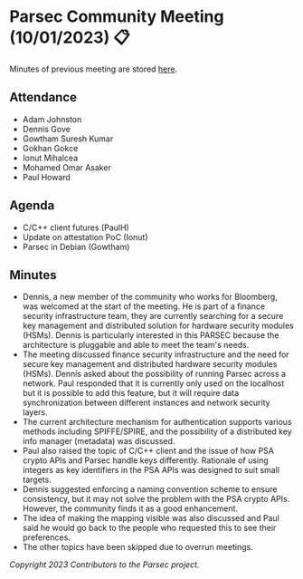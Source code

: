 # Parsec Community Meeting (10/01/2023) 📋

Minutes of previous meeting are stored
[here](https://github.com/parallaxsecond/community/tree/main/minutes).

## Attendance

- Adam Johnston
- Dennis Gove
- Gowtham Suresh Kumar
- Gokhan Gokce
- Ionut Mihalcea
- Mohamed Omar Asaker
- Paul Howard

## Agenda

- C/C++ client futures (PaulH)
- Update on attestation PoC (Ionut)
- Parsec in Debian (Gowtham)

## Minutes

- Dennis, a new member of the community who works for Bloomberg, was welcomed at the start of the
   meeting. He is part of a finance security infrastructure team, they are currently searching for a
   secure key management and distributed solution for hardware security modules (HSMs). Dennis is
   particularly interested in this PARSEC because the architecture is pluggable and able to meet the
   team's needs.
- The meeting discussed finance security infrastructure and the need for secure key management and
   distributed hardware security modules (HSMs). Dennis asked about the possibility of running
   Parsec across a network. Paul responded that it is currently only used on the localhost but it is
   possible to add this feature, but it will require data synchronization between different
   instances and network security layers.
- The current architecture mechanism for authentication supports various methods including
   SPIFFE/SPIRE, and the possibility of a distributed key info manager (metadata) was discussed.
- Paul also raised the topic of C/C++ client and the issue of how PSA crypto APIs and Parsec handle
   keys differently. Rationale of using integers as key identifiers in the PSA APIs was designed to
   suit small targets.
- Dennis suggested enforcing a naming convention scheme to ensure consistency, but it may not solve
   the problem with the PSA crypto APIs. However, the community finds it as a good enhancement.
- The idea of making the mapping visible was also discussed and Paul said he would go back to the
   people who requested this to see their preferences.
- The other topics have been skipped due to overrun meetings.

*Copyright 2023 Contributors to the Parsec project.*
